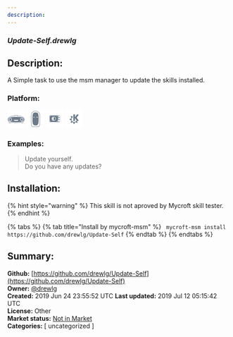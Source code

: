 ```yaml
---
description: 
---
```


### _Update-Self.drewlg_  
## Description:  
A Simple task to use the msm manager to update the skills installed.  
  
### Platform:  
 ![Mark I](../.gitbook/assets/mark-1-icon.png)  ![Mark II](../.gitbook/assets/mark-2-icon.png)  ![Picroft](../.gitbook/assets/picroft-icon.png)  ![plasmoid](../.gitbook/assets/kde.png)   
### Examples:  
> Update yourself.  
> Do you have any updates?  
  
## Installation:  
{% hint style="warning" %}
This skill is not aproved by Mycroft skill tester.
{% endhint %}
    
{% tabs %}
{% tab title="Install by mycroft-msm" %}
``` mycroft-msm install https://github.com/drewlg/Update-Self```
{% endtab %}
  {% endtabs %}
    
## Summary:  
**Github:** [https://github.com/drewlg/Update-Self](https://github.com/drewlg/Update-Self)  
**Owner:** [@drewlg](https://github.com/drewlg)  
**Created:** 2019 Jun 24 23:55:52 UTC  **Last updated:** 2019 Jul 12 05:15:42 UTC  
**License:** Other  
**Market status:** [Not in Market](https://market.mycroft.ai/skill/)  
**Categories:** [ uncategorized ]   
